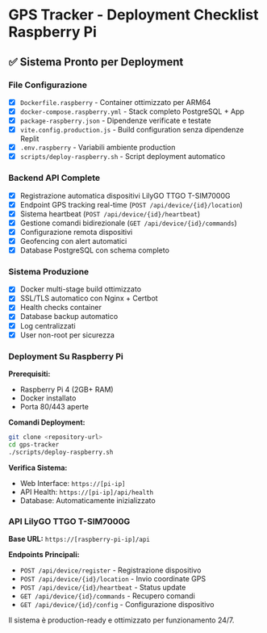 # GPS Tracker - Deployment Checklist Raspberry Pi

## ✅ Sistema Pronto per Deployment

### File Configurazione
- [x] `Dockerfile.raspberry` - Container ottimizzato per ARM64
- [x] `docker-compose.raspberry.yml` - Stack completo PostgreSQL + App
- [x] `package-raspberry.json` - Dipendenze verificate e testate
- [x] `vite.config.production.js` - Build configuration senza dipendenze Replit
- [x] `.env.raspberry` - Variabili ambiente production
- [x] `scripts/deploy-raspberry.sh` - Script deployment automatico

### Backend API Complete
- [x] Registrazione automatica dispositivi LilyGO TTGO T-SIM7000G
- [x] Endpoint GPS tracking real-time (`POST /api/device/{id}/location`)
- [x] Sistema heartbeat (`POST /api/device/{id}/heartbeat`)
- [x] Gestione comandi bidirezionale (`GET /api/device/{id}/commands`)
- [x] Configurazione remota dispositivi
- [x] Geofencing con alert automatici
- [x] Database PostgreSQL con schema completo

### Sistema Produzione
- [x] Docker multi-stage build ottimizzato
- [x] SSL/TLS automatico con Nginx + Certbot
- [x] Health checks container
- [x] Database backup automatico
- [x] Log centralizzati
- [x] User non-root per sicurezza

### Deployment Su Raspberry Pi

**Prerequisiti:**
- Raspberry Pi 4 (2GB+ RAM)
- Docker installato
- Porta 80/443 aperte

**Comandi Deployment:**
```bash
git clone <repository-url>
cd gps-tracker
./scripts/deploy-raspberry.sh
```

**Verifica Sistema:**
- Web Interface: `https://[pi-ip]`
- API Health: `https://[pi-ip]/api/health`
- Database: Automaticamente inizializzato

### API LilyGO TTGO T-SIM7000G

**Base URL:** `https://[raspberry-pi-ip]/api`

**Endpoints Principali:**
- `POST /api/device/register` - Registrazione dispositivo
- `POST /api/device/{id}/location` - Invio coordinate GPS
- `POST /api/device/{id}/heartbeat` - Status update
- `GET /api/device/{id}/commands` - Recupero comandi
- `GET /api/device/{id}/config` - Configurazione dispositivo

Il sistema è production-ready e ottimizzato per funzionamento 24/7.